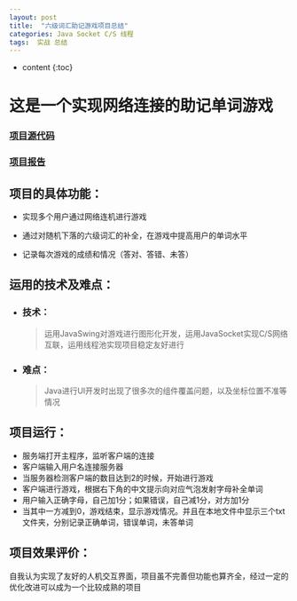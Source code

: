 ```yaml
---
layout: post
title:  "六级词汇助记游戏项目总结"
categories: Java Socket C/S 线程
tags:  实战 总结
---
```


* content
{:toc}



# 这是一个实现网络连接的助记单词游戏

### [项目源代码](https://github.com/W-Java/CET6)

### [项目报告](https://github.com/W-Java/CET6/blob/main/report.doc)

## 项目的具体功能：

* 实现多个用户通过网络连机进行游戏

* 通过对随机下落的六级词汇的补全，在游戏中提高用户的单词水平

* 记录每次游戏的成绩和情况（答对、答错、未答）

## 运用的技术及难点：

* ### 技术：

  > 运用JavaSwing对游戏进行图形化开发，运用JavaSocket实现C/S网络互联，运用线程池实现项目稳定友好进行

* ### 难点：

  > Java进行UI开发时出现了很多次的组件覆盖问题，以及坐标位置不准等情况



## 项目运行：

* 服务端打开主程序，监听客户端的连接
* 客户端输入用户名连接服务器
* 当服务器检测客户端的数目达到2的时候，开始进行游戏
* 客户端进行游戏，根据右下角的中文提示向对应气泡发射字母补全单词
* 用户输入正确字母，自己加1分；如果错误，自己减1分，对方加1分
* 当其中一方减到0，游戏结束，显示游戏情况。并且在本地文件中显示三个txt文件夹，分别记录正确单词，错误单词，未答单词

## 项目效果评价：

自我认为实现了友好的人机交互界面，项目虽不完善但功能也算齐全，经过一定的优化改进可以成为一个比较成熟的项目
